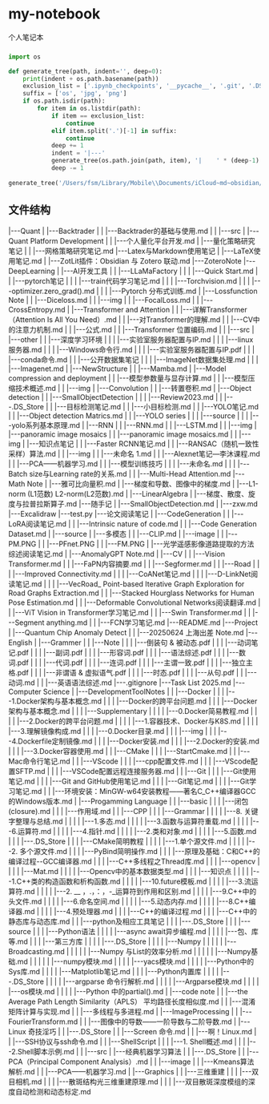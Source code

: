 # my-notebook
个人笔记本

### 
```python
import os

def generate_tree(path, indent='', deep=0):
    print(indent + os.path.basename(path))
	exclusion_list = ['.ipynb_checkpoints', '__pycache__', '.git', '.DS_Store', '.obsidian']
	suffix = ['os', 'jpg', 'png']
    if os.path.isdir(path):
        for item in os.listdir(path):
            if item == exclusion_list:
                continue
            elif item.split('.')[-1] in suffix:
                continue
            deep += 1
            indent = '|---'
            generate_tree(os.path.join(path, item), '|    ' * (deep-1) +indent, deep=deep, suffix=suffix)
            deep -= 1
 
generate_tree('/Users/fsm/Library/Mobile\\Documents/iCloud~md~obsidian/Documents/my-notebook')

```

## 文件结构
|---Quant
|    |---Backtrader
|    |    |---Backtrader的基础与使用.md
|    |    |---src
|    |---Quant Platform Development
|    |    |---个人量化平台开发.md
|    |---量化策略研究笔记
|    |    |---网格策略研究笔记.md
|---Latex与Markdown使用笔记
|    |---LaTeX使用笔记.md
|    |---ZotLit插件：Obsidian 与 Zotero 联动.md
|---ZoteroNote
|---DeepLearning
|    |---AI开发工具
|    |    |---LLaMaFactory
|    |    |    |---Quick Start.md
|    |    |---pytorch笔记
|    |    |    |---train代码学习笔记.md
|    |    |    |---Torchvision.md
|    |    |    |---optimizer.zero_grad().md
|    |    |    |---Pytorch 分布式训练.md
|    |---Lossfunction Note
|    |    |---Diceloss.md
|    |    |---img
|    |    |---FocalLoss.md
|    |    |---CrossEntropy.md
|    |---Transformer and Attention
|    |    |---详解Transformer （Attention Is All You Need）.md
|    |    |---对Transformer的理解.md
|    |    |---CV中的注意力机制.md
|    |    |---公式.md
|    |    |---Transformer 位置编码.md
|    |    |---src
|    |---other
|    |    |---深度学习环境
|    |    |    |---实验室服务器配置与IP.md
|    |    |    |---linux 服务器.md
|    |    |    |---Windows命令行.md
|    |    |    |---实验室服务器配置与IP.pdf
|    |    |    |---conda命令.md
|    |    |---公开数据集笔记
|    |    |    |---ImageNet数据集处理.md
|    |    |    |---Imagenet.md
|    |---NewStructure
|    |    |---Mamba.md
|    |---Model compression and deployment
|    |    |---模型参数量与显存计算.md
|    |    |---模型压缩技术概述.md
|    |    |---img
|    |---Convolution
|    |    |---转置卷积.md
|    |---Object detection
|    |    |---SmallObjectDetection
|    |    |    |---Review2023.md
|    |    |---.DS_Store
|    |    |---目标检测笔记.md
|    |    |---小目标检测.md
|    |    |---YOLO笔记.md
|    |    |---Object detection Matrics.md
|    |    |---YOLO series
|    |    |    |---source
|    |    |    |---yolo系列基本原理.md
|    |---RNN
|    |    |---RNN.md
|    |    |---LSTM.md
|    |    |---img
|    |---panoramic image mosaics
|    |    |---panoramic image mosaics.md
|    |    |---img
|    |---知识点笔记
|    |    |---Faster RCNN笔记.md
|    |    |---RANSAC（随机一致性采样）算法.md
|    |    |---img
|    |    |---未命名 1.md
|    |    |---Alexnet笔记—李沐课程.md
|    |    |---PCA——机器学习.md
|    |    |---模型训练技巧
|    |    |    |---未命名.md
|    |    |    |---Batch size与Learning rate的关系.md
|    |    |---Multi-Head Attention.md
|---Math Note
|    |---雅可比向量积.md
|    |---梯度和导数、图像中的梯度.md
|    |---L1-norm (L1范数) L2-norm(L2范数).md
|    |---LinearAlgebra
|    |---梯度、散度、旋度与拉普拉斯算子.md
|---随手记
|    |---SmallObjectDetection.md
|    |---zxw.md
|---Excalidraw
|---test.py
|---论文阅读笔记
|    |---CodeGeneration
|    |    |---LoRA阅读笔记.md
|    |    |---Intrinsic nature of code.md
|    |    |---Code Generation Dataset.md
|    |---source
|    |---多模态
|    |    |---CLIP.md
|    |---image
|    |    |---PM.PNG
|    |    |---PFnet.PNG
|    |    |---FM.PNG
|    |---光学遥感影像道路提取的方法综述阅读笔记.md
|    |---AnomalyGPT Note.md
|    |---CV
|    |    |---Vision Transformer.md
|    |    |---FaPN内容摘要.md
|    |    |---Segformer.md
|    |    |---Road
|    |    |    |---Improved Connectivity.md
|    |    |    |---CoANet笔记.md
|    |    |    |---D-LinkNet阅读笔记.md
|    |    |    |---VecRoad_ Point-based Iterative Graph Exploration for Road Graphs Extraction.md
|    |    |---Stacked Hourglass Networks for Human Pose Estimation.md
|    |    |---Deformable Convolutional Networks阅读翻译.md
|    |    |---ViT Vision in Transformer学习笔记.md
|    |    |---Swin Transformer.md
|    |    |---Segment anything.md
|    |    |---FCN学习笔记.md
|---README.md
|---Project
|    |---Quantum Chip Anomaly Detect
|    |    |---20250624 上海出差 Note.md
|---English
|    |---Grammer
|    |    |---Note
|    |    |    |---倒装句 & 被动态.pdf
|    |    |    |---动词笔记.pdf
|    |    |    |---副词.pdf
|    |    |    |---形容词.pdf
|    |    |    |---语法综述.pdf
|    |    |    |---数词.pdf
|    |    |    |---代词.pdf
|    |    |    |---连词.pdf
|    |    |    |---主谓一致.pdf
|    |    |    |---独立主格.pdf
|    |    |    |---非谓语 & 虚拟语气.pdf
|    |    |    |---时态.pdf
|    |    |    |---从句.pdf
|    |    |---动词.md
|    |    |---英语语法综述.md
|---.gitignore
|---Task List 2025.md
|---Computer Science
|    |---DevelopmentToolNotes
|    |    |---Docker
|    |    |    |---1.Docker架构与基本概念.md
|    |    |    |---Docker的跨平台问题.md
|    |    |    |---Docker架构与基本概念.md
|    |    |    |---Supplementary
|    |    |    |    |---0.Docker简易教程.md
|    |    |    |    |---2.Docker的跨平台问题.md
|    |    |    |    |---1.容器技术、Docker与K8S.md
|    |    |    |    |---3.理解镜像构成.md
|    |    |    |---0.Docker目录.md
|    |    |    |---img
|    |    |    |---4.Dockerfile定制镜像.md
|    |    |    |---Docker安装.md
|    |    |    |---2.Docker的安装.md
|    |    |    |---3.Docker容器使用.md
|    |    |---CMake
|    |    |    |---StartCmake.md
|    |    |---Mac命令行笔记.md
|    |    |---VScode
|    |    |    |---cpp配置文件.md
|    |    |    |---VScode配置SFTP.md
|    |    |    |---VSCode配置远程连接服务器.md
|    |    |---Git
|    |    |    |---Git使用笔记.md
|    |    |    |---Git and GitHub使用笔记.md
|    |    |    |---Git笔记.md
|    |    |    |---Git学习笔记.md
|    |    |---环境安装：MinGW-w64安装教程——著名C_C++编译器GCC的Windows版本.md
|    |---Progamming Language
|    |    |---basic
|    |    |    |---闭包(closure).md
|    |    |    |---作用域.md
|    |    |---CPP
|    |    |    |---Grammar
|    |    |    |    |---8. 关键字整理与总结.md
|    |    |    |    |---1.多态.md
|    |    |    |    |---3.函数与运算符重载.md
|    |    |    |    |---6.运算符.md
|    |    |    |    |---4.指针.md
|    |    |    |    |---2.类和对象.md
|    |    |    |    |---5.函数.md
|    |    |    |---.DS_Store
|    |    |    |---CMake简明教程
|    |    |    |    |---1.单个源文件.md
|    |    |    |    |---2. 多个源文件.md
|    |    |    |---PyBind简明操作.md
|    |    |    |---原理及基础：C和C++的编译过程--GCC编译器.md
|    |    |    |---C++多线程之Thread库.md
|    |    |    |---opencv
|    |    |    |    |---Mat.md
|    |    |    |    |---Opencv中的基本数据类型.md
|    |    |    |---知识点
|    |    |    |    |---1.C++类的构造函数和析构函数.md
|    |    |    |    |---10.future模板.md
|    |    |    |    |---3.流运算符.md
|    |    |    |    |---2. __ ，.，：，-_运算符到作用和区别.md
|    |    |    |    |---9.C++中的头文件.md
|    |    |    |    |---6.命名空间.md
|    |    |    |    |---5.动态内存.md
|    |    |    |    |---8.C++编译器.md
|    |    |    |    |---4.预处理器.md
|    |    |    |---C++的编译过程.md
|    |    |    |---C++中的静态库与动态库.md
|    |    |---python及相应工具笔记
|    |    |    |---.DS_Store
|    |    |    |---source
|    |    |    |---Python语法
|    |    |    |    |---async await异步编程.md
|    |    |    |    |---包、库等.md
|    |    |    |---第三方库
|    |    |    |    |---.DS_Store
|    |    |    |    |---Numpy
|    |    |    |    |    |---Broadcasting.md
|    |    |    |    |    |---Numpy 与List的效率分析.md
|    |    |    |    |    |---Numpy基础.md
|    |    |    |    |    |---numpy模块.md
|    |    |    |    |---yacs模块.md
|    |    |    |    |---Python中的Sys库.md
|    |    |    |    |---Matplotlib笔记.md
|    |    |    |---Python内置库
|    |    |    |    |---.DS_Store
|    |    |    |    |---argparse 命令行解析.md
|    |    |    |    |---Argparse模块.md
|    |    |    |    |---os模块.md
|    |    |    |    |---Python 中的partial().md
|    |---code note
|    |    |---the Average Path Length Similarity（APLS） 平均路径长度相似度.md
|    |    |---混淆矩阵计算与实现.md
|    |    |---多线程与多进程.md
|    |---ImageProcessing
|    |    |---FourierTransform.md
|    |    |---图像中的导数——一阶导数与二阶导数.md
|    |---Linux 奇技淫巧
|    |    |---.DS_Store
|    |    |---Screen 命令.md
|    |    |---啊！Linux.md
|    |    |---SSH协议与ssh命令.md
|    |    |---ShellScript
|    |    |    |---1. Shell概述.md
|    |    |    |---2.Shell脚本示例.md
|    |    |---src
|    |---经典机器学习算法
|    |    |---.DS_Store
|    |    |---PCA（Principal Component Analysis）.md
|    |    |---image
|    |    |---Kmeans算法解析.md
|    |    |---PCA——机器学习.md
|    |---Graphics
|    |    |---三维重建
|    |    |    |---双目相机.md
|    |    |    |---散斑结构光三维重建原理.md
|    |    |    |---双目散斑深度模组的深度自动检测和动态标定.md